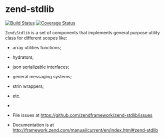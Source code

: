 # zend-stdlib

[![Build Status](https://secure.travis-ci.org/zendframework/zend-stdlib.svg?branch=master)](https://secure.travis-ci.org/zendframework/zend-stdlib)
[![Coverage Status](https://coveralls.io/repos/zendframework/zend-stdlib/badge.svg?branch=master)](https://coveralls.io/r/zendframework/zend-stdlib?branch=master)

`Zend\Stdlib` is a set of components that implements general purpose utility
class for different scopes like:

- array utilities functions;
- hydrators;
- json serializable interfaces;
- general messaging systems;
- strin wrappers;
- etc.

-
- File issues at https://github.com/zendframework/zend-stdlib/issues
- Documentation is at http://framework.zend.com/manual/current/en/index.html#zend-stdlib
